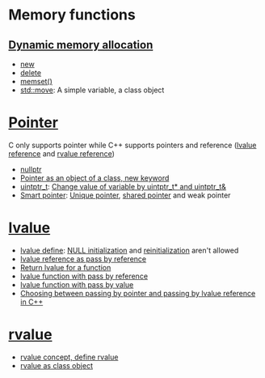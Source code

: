 # Memory functions

## [Dynamic memory allocation](Dynamic%20memory%20allocation.md)

* [new](Dynamic%20memory%20allocation.md#new)
* [delete](Dynamic%20memory%20allocation.md#delete)
* [memset()](Dynamic%20memory%20allocation.md#memset)
* [std::move](Dynamic%20memory%20allocation.md#stdmove): A simple variable, a class object

# [Pointer](Pointer)

C only supports pointer while C++ supports pointers and reference ([lvalue reference](#lvalue) and [rvalue reference](#rvalue))

* [nullptr](Pointer.md#nullptr)
* [Pointer as an object of a class, new keyword](../../Object-oriented%20programming/Fundamental%20concepts.md#define-variable-and-function-for-a-class-use-class-object-as-a-pointer)
* [uintptr_t](https://github.com/TranPhucVinh/Cplusplus/blob/master/Physical%20layer/Memory/Pointer.md#uintptr_t): [Change value of variable by uintptr_t* and uintptr_t&](https://github.com/TranPhucVinh/Cplusplus/blob/master/Physical%20layer/Memory/Pointer.md#change-value-of-variable-by-uintptr_t)
* [Smart pointer](Smart%20pointer): [Unique pointer](Smart%20pointer#Unique%20pointer.md), [shared pointer](Smart%20pointer#Shared%20pointer.md) and weak pointer

# [lvalue](lvalue.md)

* [lvalue define](): [NULL initialization]() and [reinitialization]() aren't allowed
* [lvalue reference as pass by reference](lvalue.md#lvalue-reference-as-pass-by-reference)
* [Return lvalue for a function]()
* [lvalue function with pass by reference](lvalue.md#lvalue-function-with-pass-by-reference)
* [lvalue function with pass by value](lvalue.md#lvalue-function-with-pass-by-value)
* [Choosing between passing by pointer and passing by lvalue reference in C++]()

# [rvalue](rvalue.md)

* [rvalue concept, define rvalue](rvalue.md#define-rvalue)
* [rvalue as class object](rvalue.md#rvalue-as-class-object)
